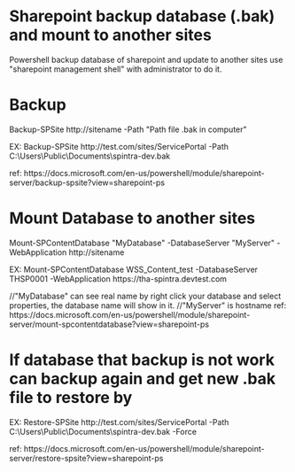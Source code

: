 # Sharepoint backup database (.bak) and mount to another sites
Powershell backup database of sharepoint and update to another sites
use "sharepoint management shell" with administrator to do it.

<h1>Backup</h1>
<p>Backup-SPSite http://sitename -Path "Path file .bak in computer"</p>
<p>EX: Backup-SPSite http://test.com/sites/ServicePortal -Path C:\Users\Public\Documents\spintra-dev.bak</p>
ref: https://docs.microsoft.com/en-us/powershell/module/sharepoint-server/backup-spsite?view=sharepoint-ps

<h1>Mount Database to another sites</h1>
<p>Mount-SPContentDatabase "MyDatabase" -DatabaseServer "MyServer" -WebApplication http://sitename</p>
<p>EX: Mount-SPContentDatabase WSS_Content_test -DatabaseServer THSP0001 -WebApplication https://tha-spintra.devtest.com</p>
//"MyDatabase" can see real name by right click your database and select properties, the database name will show in it.
//"MyServer" is hostname
ref: https://docs.microsoft.com/en-us/powershell/module/sharepoint-server/mount-spcontentdatabase?view=sharepoint-ps

<h1>If database that backup is not work can backup again and get new .bak file to restore by</h1>
<p>EX: Restore-SPSite http://test.com/sites/ServicePortal -Path C:\Users\Public\Documents\spintra-dev.bak -Force</p>
ref: https://docs.microsoft.com/en-us/powershell/module/sharepoint-server/restore-spsite?view=sharepoint-ps
